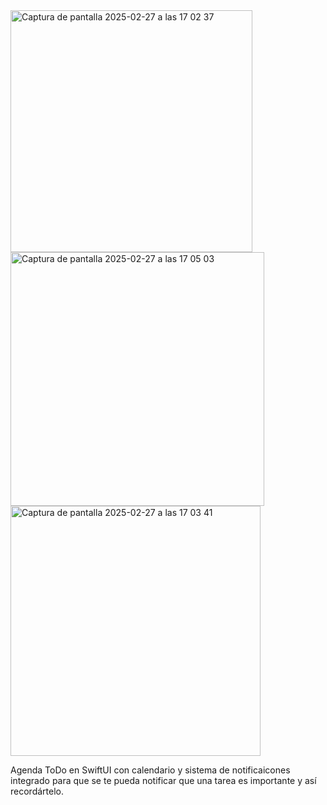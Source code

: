 

<img width="387" alt="Captura de pantalla 2025-02-27 a las 17 02 37" src="https://github.com/user-attachments/assets/752a5249-6df5-4a8b-abb0-1ffdf58bd676" />

<img width="406" alt="Captura de pantalla 2025-02-27 a las 17 05 03" src="https://github.com/user-attachments/assets/c0d4a5e3-4e12-4462-9f79-e9987304bf4b" />
<img width="400" alt="Captura de pantalla 2025-02-27 a las 17 03 41" src="https://github.com/user-attachments/assets/7d17823c-42d6-4e96-b383-842ad491da09" />


Agenda ToDo en SwiftUI con calendario y sistema de notificaicones integrado para que se te pueda notificar que una tarea es importante y así recordártelo.
 
